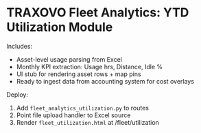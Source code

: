 
# TRAXOVO Fleet Analytics: YTD Utilization Module

Includes:
- Asset-level usage parsing from Excel
- Monthly KPI extraction: Usage hrs, Distance, Idle %
- UI stub for rendering asset rows + map pins
- Ready to ingest data from accounting system for cost overlays

Deploy:
1. Add `fleet_analytics_utilization.py` to routes
2. Point file upload handler to Excel source
3. Render `fleet_utilization.html` at /fleet/utilization

